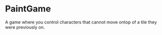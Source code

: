 # PaintGame
A game where you control characters that cannot move ontop of a tile they were previously on.
